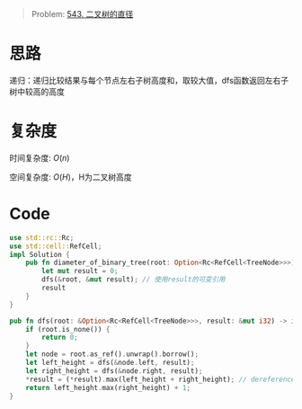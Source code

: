 
> Problem: [543. 二叉树的直径](https://leetcode.cn/problems/diameter-of-binary-tree/description/)

# 思路

递归：递归比较结果与每个节点左右子树高度和，取较大值，dfs函数返回左右子树中较高的高度

# 复杂度

时间复杂度: $O(n)$

空间复杂度: $O(H)$，H为二叉树高度

# Code

```Rust []
use std::rc::Rc;
use std::cell::RefCell;
impl Solution {
    pub fn diameter_of_binary_tree(root: Option<Rc<RefCell<TreeNode>>>) -> i32 {
        let mut result = 0;
        dfs(&root, &mut result); // 使用result的可变引用
        result
    }
}

pub fn dfs(root: &Option<Rc<RefCell<TreeNode>>>, result: &mut i32) -> i32 {
    if (root.is_none()) {
        return 0;
    }
    let node = root.as_ref().unwrap().borrow();
    let left_height = dfs(&node.left, result);
    let right_height = dfs(&node.right, result);
    *result = (*result).max(left_height + right_height); // dereference
    return left_height.max(right_height) + 1;
}
```
  
